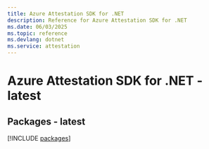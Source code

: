 ```yaml
---
title: Azure Attestation SDK for .NET
description: Reference for Azure Attestation SDK for .NET
ms.date: 06/03/2025
ms.topic: reference
ms.devlang: dotnet
ms.service: attestation
---
```

# Azure Attestation SDK for .NET - latest
## Packages - latest
[!INCLUDE [packages](attestation-index.md)]